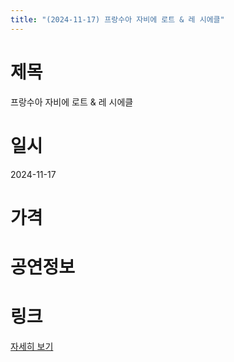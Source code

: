 ```yaml
---
title: "(2024-11-17) 프랑수아 자비에 로트 & 레 시에클"
---
```


# 제목
프랑수아 자비에 로트 & 레 시에클

# 일시
2024-11-17

# 가격


# 공연정보
  
  


# 링크
[자세히 보기](https://www.sac.or.kr/site/main/show/show_view?SN=60752 "https://www.sac.or.kr/site/main/show/show_view?SN=60752")
